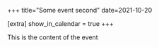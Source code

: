+++
title="Some event second"
date=2021-10-20

[extra]
show_in_calendar = true
+++

This is the  content of the event
